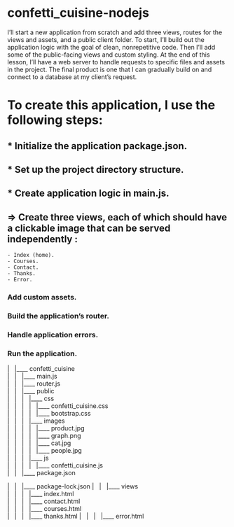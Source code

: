 # confetti_cuisine-nodejs

I’ll start a new application from scratch and add three views, routes for the views and assets, and a public client folder. To start, I’ll build out the application logic with the goal of clean, nonrepetitive code. Then I’ll add some of the public-facing views and custom styling. At the end of this lesson, I’ll have a web server to handle requests to specific files and assets in the project. The final product is one that I can gradually build on and connect to a database at my client’s request.

# To create this application, I use the following steps:
## * Initialize the application package.json.
## * Set up the project directory structure.
## * Create application logic in main.js.

## => Create three views, each of which should have a clickable image that can be served independently :
    - Index (home).
    - Courses.
    - Contact.
    - Thanks.
    - Error.
### Add custom assets.
### Build the application’s router.
### Handle application errors.
### Run the application.

| &nbsp; |____ confetti_cuisine  
| &nbsp; | &nbsp; |____ main.js  
| &nbsp; | &nbsp; |____ router.js  
| &nbsp; | &nbsp; |____ public  
| &nbsp; | &nbsp; | &nbsp; |____ css  
| &nbsp; | &nbsp; | &nbsp; | &nbsp; |____ confetti_cuisine.css  
| &nbsp; | &nbsp; | &nbsp; | &nbsp; |____ bootstrap.css  
| &nbsp; | &nbsp; | &nbsp; |____ images  
| &nbsp; | &nbsp; | &nbsp; | &nbsp; |____ product.jpg  
| &nbsp; | &nbsp; | &nbsp; | &nbsp; |____ graph.png  
| &nbsp; | &nbsp; | &nbsp; | &nbsp; |____ cat.jpg  
| &nbsp; | &nbsp; | &nbsp; | &nbsp; |____ people.jpg  
| &nbsp; | &nbsp; | &nbsp; |____ js  
| &nbsp; | &nbsp; | &nbsp; | &nbsp; |____ confetti_cuisine.js  
| &nbsp; | &nbsp; |____ package.json

| &nbsp; | &nbsp; |____ package-lock.json
| &nbsp; | &nbsp; |____ views  
| &nbsp; | &nbsp; | &nbsp; |____ index.html  
| &nbsp; | &nbsp; | &nbsp; |____ contact.html  
| &nbsp; | &nbsp; | &nbsp; |____ courses.html  
| &nbsp; | &nbsp; | &nbsp; |____ thanks.html
| &nbsp; | &nbsp; | &nbsp; |____ error.html
